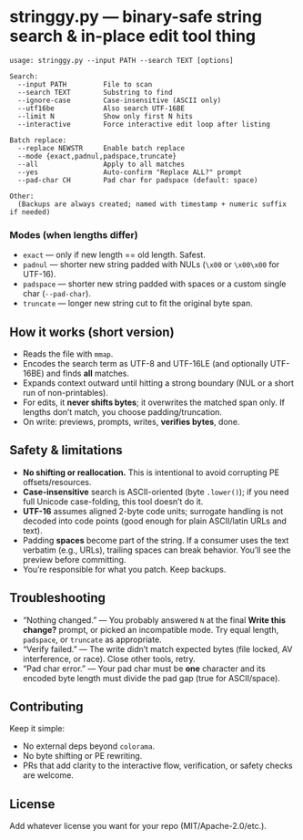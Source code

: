 # stringgy.py — binary-safe string search & in-place edit tool thing

```
usage: stringgy.py --input PATH --search TEXT [options]

Search:
  --input PATH         File to scan
  --search TEXT        Substring to find
  --ignore-case        Case-insensitive (ASCII only)
  --utf16be            Also search UTF-16BE
  --limit N            Show only first N hits
  --interactive        Force interactive edit loop after listing

Batch replace:
  --replace NEWSTR     Enable batch replace
  --mode {exact,padnul,padspace,truncate}
  --all                Apply to all matches
  --yes                Auto-confirm "Replace ALL?" prompt
  --pad-char CH        Pad char for padspace (default: space)

Other:
  (Backups are always created; named with timestamp + numeric suffix if needed)
```

### Modes (when lengths differ)

- `exact` — only if new length == old length. Safest.
- `padnul` — shorter new string padded with NULs (`\x00` or `\x00\x00` for UTF-16).
- `padspace` — shorter new string padded with spaces or a custom single char (`--pad-char`).
- `truncate` — longer new string cut to fit the original byte span.

## How it works (short version)

- Reads the file with `mmap`.
- Encodes the search term as UTF-8 and UTF-16LE (and optionally UTF-16BE) and finds **all** matches.
- Expands context outward until hitting a strong boundary (NUL or a short run of non-printables).
- For edits, it **never shifts bytes**; it overwrites the matched span only. If lengths don’t match, you choose padding/truncation.
- On write: previews, prompts, writes, **verifies bytes**, done.

## Safety & limitations

- **No shifting or reallocation.** This is intentional to avoid corrupting PE offsets/resources.
- **Case-insensitive** search is ASCII-oriented (byte `.lower()`); if you need full Unicode case-folding, this tool doesn’t do it.
- **UTF-16** assumes aligned 2-byte code units; surrogate handling is not decoded into code points (good enough for plain ASCII/latin URLs and text).
- Padding **spaces** become part of the string. If a consumer uses the text verbatim (e.g., URLs), trailing spaces can break behavior. You’ll see the preview before committing.
- You’re responsible for what you patch. Keep backups.

## Troubleshooting

- “Nothing changed.” — You probably answered `N` at the final **Write this change?** prompt, or picked an incompatible mode. Try equal length, `padspace`, or `truncate` as appropriate.
- “Verify failed.” — The write didn’t match expected bytes (file locked, AV interference, or race). Close other tools, retry.
- “Pad char error.” — Your pad char must be **one** character and its encoded byte length must divide the pad gap (true for ASCII/space).

## Contributing

Keep it simple:
- No external deps beyond `colorama`.
- No byte shifting or PE rewriting.
- PRs that add clarity to the interactive flow, verification, or safety checks are welcome.

## License

Add whatever license you want for your repo (MIT/Apache-2.0/etc.).

